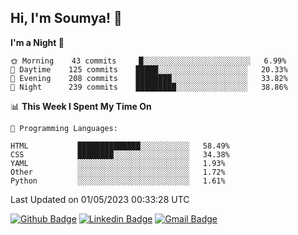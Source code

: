 ## Hi, I'm Soumya! 👋

<!--START_SECTION:waka-->
**I'm a Night 🦉** 

```text
🌞 Morning    43 commits     █░░░░░░░░░░░░░░░░░░░░░░░░   6.99% 
🌆 Daytime    125 commits    █████░░░░░░░░░░░░░░░░░░░░   20.33% 
🌃 Evening    208 commits    ████████░░░░░░░░░░░░░░░░░   33.82% 
🌙 Night      239 commits    █████████░░░░░░░░░░░░░░░░   38.86%

```


📊 **This Week I Spent My Time On** 

```text
💬 Programming Languages: 

HTML           ██████████████░░░░░░░░░░░   58.49% 
CSS            ████████░░░░░░░░░░░░░░░░░   34.38% 
YAML           ░░░░░░░░░░░░░░░░░░░░░░░░░   1.93% 
Other          ░░░░░░░░░░░░░░░░░░░░░░░░░   1.72% 
Python         ░░░░░░░░░░░░░░░░░░░░░░░░░   1.61%
```


 Last Updated on 01/05/2023 00:33:28 UTC
<!--END_SECTION:waka-->

[![Github Badge](https://img.shields.io/badge/-rubyruins-grey?style=for-the-badge&logo=github&logoColor=white&link=https://github.com/rubyruins/)](https://www.github.com/rubyruins/) 
[![Linkedin Badge](https://img.shields.io/badge/-Soumya%20Parekh-0072b1?style=for-the-badge&logo=Linkedin&logoColor=white&link=https://www.linkedin.com/in/Soumya-Parekh/)](https://www.linkedin.com/in/Soumya-Parekh/) 
[![Gmail Badge](https://img.shields.io/badge/-soumyaparekh.me@gmail.com-c14438?style=for-the-badge&logo=Gmail&logoColor=white&link=mailto:soumyaparekh.me@gmail.com)](mailto:soumyaparekh.me@gmail.com) 
